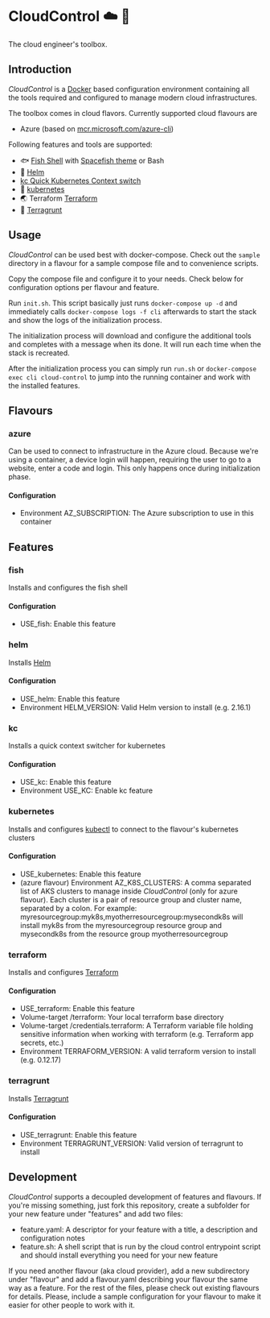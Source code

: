 # CloudControl ☁️ 🧰

The cloud engineer's toolbox.

## Introduction

*CloudControl* is a [Docker](https://docker.com) based configuration environment containing all the tools required and configured to manage modern cloud infrastructures.

The toolbox comes in cloud flavors. Currently supported cloud flavours are

* Azure (based on [mcr.microsoft.com/azure-cli](https://hub.docker.com/_/microsoft-azure-cli))

Following features and tools are supported:

* 🐟 [Fish Shell](https://fishshell.com/) with [Spacefish theme](https://spacefish.matchai.me/) or Bash
* 🚢 [Helm](https://helm.sh)
* [kc Quick Kubernetes Context switch](https://github.com/dodevops/cloudcontrol/blob/master/tools/kc.sh)
* 🐳 [kubernetes](https://kubernetes.io/docs/reference/kubectl/overview/)
* 🌏 Terraform [Terraform](https://terraform.io)
* 🐗 [Terragrunt](https://github.com/gruntwork-io/terragrunt)

## Usage

*CloudControl* can be used best with docker-compose. Check out the `sample` directory in a flavour for a sample compose file and to convenience scripts.

Copy the compose file and configure it to your needs. Check below for configuration options per flavour and feature.

Run `init.sh`. This script basically just runs `docker-compose up -d` and immediately calls `docker-compose logs -f cli` afterwards to start the stack and show the logs of the initialization process.

The initialization process will download and configure the additional tools and completes with a message when its done. It will run each time when the stack is recreated.

After the initialization process you can simply run `run.sh` or `docker-compose exec cli cloud-control` to jump into the running container and work with the installed features.

## Flavours

### azure

Can be used to connect to infrastructure in the Azure cloud. Because we&#x27;re using a container,
a device login will happen, requiring the user to go to a website, enter a code and login.
This only happens once during initialization phase.


#### Configuration

* Environment AZ_SUBSCRIPTION: The Azure subscription to use in this container

## Features

### fish

Installs and configures the fish shell

#### Configuration

* USE_fish: Enable this feature

### helm

Installs [Helm](https://helm.sh)

#### Configuration

* USE_helm: Enable this feature
* Environment HELM_VERSION: Valid Helm version to install (e.g. 2.16.1)

### kc

Installs a quick context switcher for kubernetes

#### Configuration

* USE_kc: Enable this feature
* Environment USE_KC: Enable kc feature

### kubernetes

Installs and configures [kubectl](https://kubernetes.io/docs/reference/kubectl/overview/) to connect to the flavour&#x27;s kubernetes clusters

#### Configuration

* USE_kubernetes: Enable this feature
* (azure flavour) Environment AZ_K8S_CLUSTERS: A comma separated list of AKS clusters to manage
inside *CloudControl* (only for azure flavour).
Each cluster is a pair of resource group and cluster name, separated by a colon.
For example: myresourcegroup:myk8s,myotherresourcegroup:mysecondk8s will install myk8s from
the myresourcegroup resource group and mysecondk8s from the resource group myotherresourcegroup


### terraform

Installs and configures [Terraform](https://terraform.io)

#### Configuration

* USE_terraform: Enable this feature
* Volume-target /terraform: Your local terraform base directory
* Volume-target /credentials.terraform: A Terraform variable file holding sensitive information when working with terraform (e.g. Terraform app secrets, etc.)
* Environment TERRAFORM_VERSION: A valid terraform version to install (e.g. 0.12.17)

### terragrunt

Installs [Terragrunt](https://github.com/gruntwork-io/terragrunt)

#### Configuration

* USE_terragrunt: Enable this feature
* Environment TERRAGRUNT_VERSION: Valid version of terragrunt to install


## Development

*CloudControl* supports a decoupled development of features and flavours. If you're missing something, just fork this
repository, create a subfolder for your new feature under "features" and add two files:

* feature.yaml: A descriptor for your feature with a title, a description and configuration notes
* feature.sh: A shell script that is run by the cloud control entrypoint script and should install everything you need
  for your new feature

If you need another flavour (aka cloud provider), add a new subdirectory under "flavour" and add a flavour.yaml describing
your flavour the same way as a feature. For the rest of the files, please check out existing flavours for details. Please,
include a sample configuration for your flavour to make it easier for other people to work with it.

